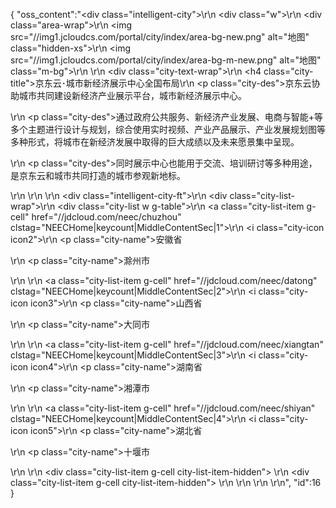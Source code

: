 {
	"oss_content":"<div class=\"intelligent-city\">\r\n  <div class=\"w\">\r\n    <div class=\"area-wrap\">\r\n      <img src=\"//img1.jcloudcs.com/portal/city/index/area-bg-new.png\" alt=\"地图\" class=\"hidden-xs\">\r\n      <img src=\"//img1.jcloudcs.com/portal/city/index/area-bg-m-new.png\" alt=\"地图\" class=\"m-bg\">\r\n    </div>\r\n    <div class=\"city-text-wrap\">\r\n      <h4 class=\"city-title\">京东云･城市新经济展示中心全国布局</h4>\r\n      <p class=\"city-des\">京东云协助城市共同建设新经济产业展示平台，城市新经济展示中心。</p>\r\n      <p class=\"city-des\">通过政府公共服务、新经济产业发展、电商与智能+等多个主题进行设计与规划，综合使用实时视频、产业产品展示、产业发展规划图等多种形式，将城市在新经济发展中取得的巨大成绩以及未来愿景集中呈现。</p>\r\n      <p class=\"city-des\">同时展示中心也能用于交流、培训研讨等多种用途，是京东云和城市共同打造的城市参观新地标。</p>\r\n    </div>\r\n  </div>\r\n  <div class=\"intelligent-city-ft\">\r\n    <div class=\"city-list-wrap\">\r\n      <div class=\"city-list w g-table\">\r\n        <a class=\"city-list-item g-cell\" href=\"//jdcloud.com/neec/chuzhou\" clstag=\"NEECHome|keycount|MiddleContentSec|1\">\r\n          <i class=\"city-icon icon2\"></i>\r\n          <p class=\"city-name\">安徽省</p>\r\n          <p class=\"city-name\">滁州市</p>\r\n        </a>\r\n        <a class=\"city-list-item g-cell\" href=\"//jdcloud.com/neec/datong\" clstag=\"NEECHome|keycount|MiddleContentSec|2\">\r\n          <i class=\"city-icon icon3\"></i>\r\n          <p class=\"city-name\">山西省</p>\r\n          <p class=\"city-name\">大同市</p>\r\n        </a>\r\n        <a class=\"city-list-item g-cell\" href=\"//jdcloud.com/neec/xiangtan\" clstag=\"NEECHome|keycount|MiddleContentSec|3\">\r\n          <i class=\"city-icon icon4\"></i>\r\n          <p class=\"city-name\">湖南省</p>\r\n          <p class=\"city-name\">湘潭市</p>\r\n        </a>\r\n        <a class=\"city-list-item g-cell\" href=\"//jdcloud.com/neec/shiyan\" clstag=\"NEECHome|keycount|MiddleContentSec|4\">\r\n          <i class=\"city-icon icon5\"></i>\r\n          <p class=\"city-name\">湖北省</p>\r\n          <p class=\"city-name\">十堰市</p>\r\n        </a>\r\n        <div class=\"city-list-item g-cell city-list-item-hidden\">&nbsp;</div>\r\n        <div class=\"city-list-item g-cell city-list-item-hidden\">&nbsp;</div>\r\n      </div>\r\n    </div>\r\n  </div>\r\n</div>",
	"id":16
}